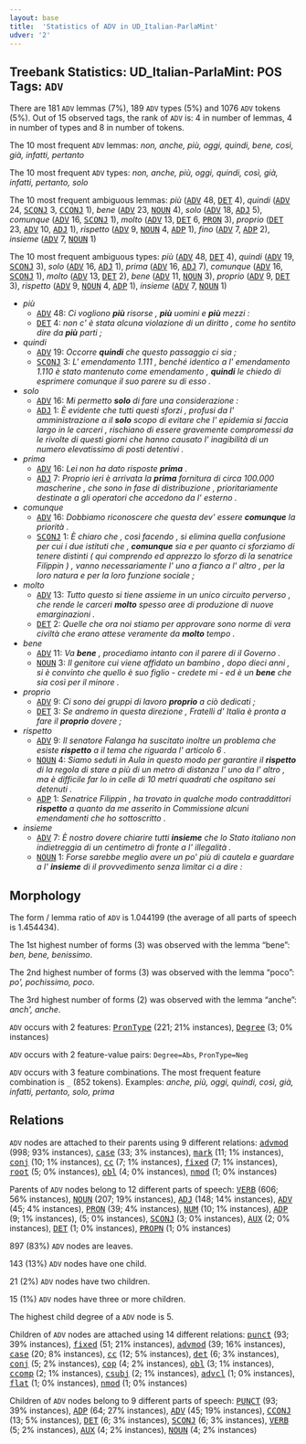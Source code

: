 ```yaml
---
layout: base
title:  'Statistics of ADV in UD_Italian-ParlaMint'
udver: '2'
---
```


## Treebank Statistics: UD_Italian-ParlaMint: POS Tags: `ADV`

There are 181 `ADV` lemmas (7%), 189 `ADV` types (5%) and 1076 `ADV` tokens (5%).
Out of 15 observed tags, the rank of `ADV` is: 4 in number of lemmas, 4 in number of types and 8 in number of tokens.

The 10 most frequent `ADV` lemmas: <em>non, anche, più, oggi, quindi, bene, così, già, infatti, pertanto</em>

The 10 most frequent `ADV` types:  <em>non, anche, più, oggi, quindi, così, già, infatti, pertanto, solo</em>

The 10 most frequent ambiguous lemmas: <em>più</em> (<tt><a href="it_parlamint-pos-ADV.html">ADV</a></tt> 48, <tt><a href="it_parlamint-pos-DET.html">DET</a></tt> 4), <em>quindi</em> (<tt><a href="it_parlamint-pos-ADV.html">ADV</a></tt> 24, <tt><a href="it_parlamint-pos-SCONJ.html">SCONJ</a></tt> 3, <tt><a href="it_parlamint-pos-CCONJ.html">CCONJ</a></tt> 1), <em>bene</em> (<tt><a href="it_parlamint-pos-ADV.html">ADV</a></tt> 23, <tt><a href="it_parlamint-pos-NOUN.html">NOUN</a></tt> 4), <em>solo</em> (<tt><a href="it_parlamint-pos-ADV.html">ADV</a></tt> 18, <tt><a href="it_parlamint-pos-ADJ.html">ADJ</a></tt> 5), <em>comunque</em> (<tt><a href="it_parlamint-pos-ADV.html">ADV</a></tt> 16, <tt><a href="it_parlamint-pos-SCONJ.html">SCONJ</a></tt> 1), <em>molto</em> (<tt><a href="it_parlamint-pos-ADV.html">ADV</a></tt> 13, <tt><a href="it_parlamint-pos-DET.html">DET</a></tt> 6, <tt><a href="it_parlamint-pos-PRON.html">PRON</a></tt> 3), <em>proprio</em> (<tt><a href="it_parlamint-pos-DET.html">DET</a></tt> 23, <tt><a href="it_parlamint-pos-ADV.html">ADV</a></tt> 10, <tt><a href="it_parlamint-pos-ADJ.html">ADJ</a></tt> 1), <em>rispetto</em> (<tt><a href="it_parlamint-pos-ADV.html">ADV</a></tt> 9, <tt><a href="it_parlamint-pos-NOUN.html">NOUN</a></tt> 4, <tt><a href="it_parlamint-pos-ADP.html">ADP</a></tt> 1), <em>fino</em> (<tt><a href="it_parlamint-pos-ADV.html">ADV</a></tt> 7, <tt><a href="it_parlamint-pos-ADP.html">ADP</a></tt> 2), <em>insieme</em> (<tt><a href="it_parlamint-pos-ADV.html">ADV</a></tt> 7, <tt><a href="it_parlamint-pos-NOUN.html">NOUN</a></tt> 1)

The 10 most frequent ambiguous types:  <em>più</em> (<tt><a href="it_parlamint-pos-ADV.html">ADV</a></tt> 48, <tt><a href="it_parlamint-pos-DET.html">DET</a></tt> 4), <em>quindi</em> (<tt><a href="it_parlamint-pos-ADV.html">ADV</a></tt> 19, <tt><a href="it_parlamint-pos-SCONJ.html">SCONJ</a></tt> 3), <em>solo</em> (<tt><a href="it_parlamint-pos-ADV.html">ADV</a></tt> 16, <tt><a href="it_parlamint-pos-ADJ.html">ADJ</a></tt> 1), <em>prima</em> (<tt><a href="it_parlamint-pos-ADV.html">ADV</a></tt> 16, <tt><a href="it_parlamint-pos-ADJ.html">ADJ</a></tt> 7), <em>comunque</em> (<tt><a href="it_parlamint-pos-ADV.html">ADV</a></tt> 16, <tt><a href="it_parlamint-pos-SCONJ.html">SCONJ</a></tt> 1), <em>molto</em> (<tt><a href="it_parlamint-pos-ADV.html">ADV</a></tt> 13, <tt><a href="it_parlamint-pos-DET.html">DET</a></tt> 2), <em>bene</em> (<tt><a href="it_parlamint-pos-ADV.html">ADV</a></tt> 11, <tt><a href="it_parlamint-pos-NOUN.html">NOUN</a></tt> 3), <em>proprio</em> (<tt><a href="it_parlamint-pos-ADV.html">ADV</a></tt> 9, <tt><a href="it_parlamint-pos-DET.html">DET</a></tt> 3), <em>rispetto</em> (<tt><a href="it_parlamint-pos-ADV.html">ADV</a></tt> 9, <tt><a href="it_parlamint-pos-NOUN.html">NOUN</a></tt> 4, <tt><a href="it_parlamint-pos-ADP.html">ADP</a></tt> 1), <em>insieme</em> (<tt><a href="it_parlamint-pos-ADV.html">ADV</a></tt> 7, <tt><a href="it_parlamint-pos-NOUN.html">NOUN</a></tt> 1)


* <em>più</em>
  * <tt><a href="it_parlamint-pos-ADV.html">ADV</a></tt> 48: <em>Ci vogliono <b>più</b> risorse , <b>più</b> uomini e <b>più</b> mezzi :</em>
  * <tt><a href="it_parlamint-pos-DET.html">DET</a></tt> 4: <em>non c' è stata alcuna violazione di un diritto , come ho sentito dire da <b>più</b> parti ;</em>
* <em>quindi</em>
  * <tt><a href="it_parlamint-pos-ADV.html">ADV</a></tt> 19: <em>Occorre <b>quindi</b> che questo passaggio ci sia ;</em>
  * <tt><a href="it_parlamint-pos-SCONJ.html">SCONJ</a></tt> 3: <em>L' emendamento 1.111 , benché identico a l' emendamento 1.110 è stato mantenuto come emendamento , <b>quindi</b> le chiedo di esprimere comunque il suo parere su di esso .</em>
* <em>solo</em>
  * <tt><a href="it_parlamint-pos-ADV.html">ADV</a></tt> 16: <em>Mi permetto <b>solo</b> di fare una considerazione :</em>
  * <tt><a href="it_parlamint-pos-ADJ.html">ADJ</a></tt> 1: <em>È evidente che tutti questi sforzi , profusi da l' amministrazione a il <b>solo</b> scopo di evitare che l' epidemia si faccia largo in le carceri , rischiano di essere gravemente compromessi da le rivolte di questi giorni che hanno causato l' inagibilità di un numero elevatissimo di posti detentivi .</em>
* <em>prima</em>
  * <tt><a href="it_parlamint-pos-ADV.html">ADV</a></tt> 16: <em>Lei non ha dato risposte <b>prima</b> .</em>
  * <tt><a href="it_parlamint-pos-ADJ.html">ADJ</a></tt> 7: <em>Proprio ieri è arrivata la <b>prima</b> fornitura di circa 100.000 mascherine , che sono in fase di distribuzione , prioritariamente destinate a gli operatori che accedono da l' esterno .</em>
* <em>comunque</em>
  * <tt><a href="it_parlamint-pos-ADV.html">ADV</a></tt> 16: <em>Dobbiamo riconoscere che questa dev' essere <b>comunque</b> la priorità .</em>
  * <tt><a href="it_parlamint-pos-SCONJ.html">SCONJ</a></tt> 1: <em>È chiaro che , così facendo , si elimina quella confusione per cui i due istituti che , <b>comunque</b> sia e per quanto ci sforziamo di tenere distinti ( qui comprendo ed apprezzo lo sforzo di la senatrice Filippin ) , vanno necessariamente l' uno a fianco a l' altro , per la loro natura e per la loro funzione sociale ;</em>
* <em>molto</em>
  * <tt><a href="it_parlamint-pos-ADV.html">ADV</a></tt> 13: <em>Tutto questo si tiene assieme in un unico circuito perverso , che rende le carceri <b>molto</b> spesso aree di produzione di nuove emarginazioni .</em>
  * <tt><a href="it_parlamint-pos-DET.html">DET</a></tt> 2: <em>Quelle che ora noi stiamo per approvare sono norme di vera civiltà che erano attese veramente da <b>molto</b> tempo .</em>
* <em>bene</em>
  * <tt><a href="it_parlamint-pos-ADV.html">ADV</a></tt> 11: <em>Va <b>bene</b> , procediamo intanto con il parere di il Governo .</em>
  * <tt><a href="it_parlamint-pos-NOUN.html">NOUN</a></tt> 3: <em>Il genitore cui viene affidato un bambino , dopo dieci anni , si è convinto che quello è suo figlio - credete mi - ed è un <b>bene</b> che sia così per il minore .</em>
* <em>proprio</em>
  * <tt><a href="it_parlamint-pos-ADV.html">ADV</a></tt> 9: <em>Ci sono dei gruppi di lavoro <b>proprio</b> a ciò dedicati ;</em>
  * <tt><a href="it_parlamint-pos-DET.html">DET</a></tt> 3: <em>Se andremo in questa direzione , Fratelli d' Italia è pronta a fare il <b>proprio</b> dovere ;</em>
* <em>rispetto</em>
  * <tt><a href="it_parlamint-pos-ADV.html">ADV</a></tt> 9: <em>Il senatore Falanga ha suscitato inoltre un problema che esiste <b>rispetto</b> a il tema che riguarda l' articolo 6 .</em>
  * <tt><a href="it_parlamint-pos-NOUN.html">NOUN</a></tt> 4: <em>Siamo seduti in Aula in questo modo per garantire il <b>rispetto</b> di la regola di stare a più di un metro di distanza l' uno da l' altro , ma è difficile far lo in celle di 10 metri quadrati che ospitano sei detenuti .</em>
  * <tt><a href="it_parlamint-pos-ADP.html">ADP</a></tt> 1: <em>Senatrice Filippin , ha trovato in qualche modo contraddittori <b>rispetto</b> a quanto da me asserito in Commissione alcuni emendamenti che ho sottoscritto .</em>
* <em>insieme</em>
  * <tt><a href="it_parlamint-pos-ADV.html">ADV</a></tt> 7: <em>È nostro dovere chiarire tutti <b>insieme</b> che lo Stato italiano non indietreggia di un centimetro di fronte a l' illegalità .</em>
  * <tt><a href="it_parlamint-pos-NOUN.html">NOUN</a></tt> 1: <em>Forse sarebbe meglio avere un po' più di cautela e guardare a l' <b>insieme</b> di il provvedimento senza limitar ci a dire :</em>

## Morphology

The form / lemma ratio of `ADV` is 1.044199 (the average of all parts of speech is 1.454434).

The 1st highest number of forms (3) was observed with the lemma “bene”: <em>ben, bene, benissimo</em>.

The 2nd highest number of forms (3) was observed with the lemma “poco”: <em>po', pochissimo, poco</em>.

The 3rd highest number of forms (2) was observed with the lemma “anche”: <em>anch', anche</em>.

`ADV` occurs with 2 features: <tt><a href="it_parlamint-feat-PronType.html">PronType</a></tt> (221; 21% instances), <tt><a href="it_parlamint-feat-Degree.html">Degree</a></tt> (3; 0% instances)

`ADV` occurs with 2 feature-value pairs: `Degree=Abs`, `PronType=Neg`

`ADV` occurs with 3 feature combinations.
The most frequent feature combination is `_` (852 tokens).
Examples: <em>anche, più, oggi, quindi, così, già, infatti, pertanto, solo, prima</em>


## Relations

`ADV` nodes are attached to their parents using 9 different relations: <tt><a href="it_parlamint-dep-advmod.html">advmod</a></tt> (998; 93% instances), <tt><a href="it_parlamint-dep-case.html">case</a></tt> (33; 3% instances), <tt><a href="it_parlamint-dep-mark.html">mark</a></tt> (11; 1% instances), <tt><a href="it_parlamint-dep-conj.html">conj</a></tt> (10; 1% instances), <tt><a href="it_parlamint-dep-cc.html">cc</a></tt> (7; 1% instances), <tt><a href="it_parlamint-dep-fixed.html">fixed</a></tt> (7; 1% instances), <tt><a href="it_parlamint-dep-root.html">root</a></tt> (5; 0% instances), <tt><a href="it_parlamint-dep-obl.html">obl</a></tt> (4; 0% instances), <tt><a href="it_parlamint-dep-nmod.html">nmod</a></tt> (1; 0% instances)

Parents of `ADV` nodes belong to 12 different parts of speech: <tt><a href="it_parlamint-pos-VERB.html">VERB</a></tt> (606; 56% instances), <tt><a href="it_parlamint-pos-NOUN.html">NOUN</a></tt> (207; 19% instances), <tt><a href="it_parlamint-pos-ADJ.html">ADJ</a></tt> (148; 14% instances), <tt><a href="it_parlamint-pos-ADV.html">ADV</a></tt> (45; 4% instances), <tt><a href="it_parlamint-pos-PRON.html">PRON</a></tt> (39; 4% instances), <tt><a href="it_parlamint-pos-NUM.html">NUM</a></tt> (10; 1% instances), <tt><a href="it_parlamint-pos-ADP.html">ADP</a></tt> (9; 1% instances),  (5; 0% instances), <tt><a href="it_parlamint-pos-SCONJ.html">SCONJ</a></tt> (3; 0% instances), <tt><a href="it_parlamint-pos-AUX.html">AUX</a></tt> (2; 0% instances), <tt><a href="it_parlamint-pos-DET.html">DET</a></tt> (1; 0% instances), <tt><a href="it_parlamint-pos-PROPN.html">PROPN</a></tt> (1; 0% instances)

897 (83%) `ADV` nodes are leaves.

143 (13%) `ADV` nodes have one child.

21 (2%) `ADV` nodes have two children.

15 (1%) `ADV` nodes have three or more children.

The highest child degree of a `ADV` node is 5.

Children of `ADV` nodes are attached using 14 different relations: <tt><a href="it_parlamint-dep-punct.html">punct</a></tt> (93; 39% instances), <tt><a href="it_parlamint-dep-fixed.html">fixed</a></tt> (51; 21% instances), <tt><a href="it_parlamint-dep-advmod.html">advmod</a></tt> (39; 16% instances), <tt><a href="it_parlamint-dep-case.html">case</a></tt> (20; 8% instances), <tt><a href="it_parlamint-dep-cc.html">cc</a></tt> (12; 5% instances), <tt><a href="it_parlamint-dep-det.html">det</a></tt> (6; 3% instances), <tt><a href="it_parlamint-dep-conj.html">conj</a></tt> (5; 2% instances), <tt><a href="it_parlamint-dep-cop.html">cop</a></tt> (4; 2% instances), <tt><a href="it_parlamint-dep-obl.html">obl</a></tt> (3; 1% instances), <tt><a href="it_parlamint-dep-ccomp.html">ccomp</a></tt> (2; 1% instances), <tt><a href="it_parlamint-dep-csubj.html">csubj</a></tt> (2; 1% instances), <tt><a href="it_parlamint-dep-advcl.html">advcl</a></tt> (1; 0% instances), <tt><a href="it_parlamint-dep-flat.html">flat</a></tt> (1; 0% instances), <tt><a href="it_parlamint-dep-nmod.html">nmod</a></tt> (1; 0% instances)

Children of `ADV` nodes belong to 9 different parts of speech: <tt><a href="it_parlamint-pos-PUNCT.html">PUNCT</a></tt> (93; 39% instances), <tt><a href="it_parlamint-pos-ADP.html">ADP</a></tt> (64; 27% instances), <tt><a href="it_parlamint-pos-ADV.html">ADV</a></tt> (45; 19% instances), <tt><a href="it_parlamint-pos-CCONJ.html">CCONJ</a></tt> (13; 5% instances), <tt><a href="it_parlamint-pos-DET.html">DET</a></tt> (6; 3% instances), <tt><a href="it_parlamint-pos-SCONJ.html">SCONJ</a></tt> (6; 3% instances), <tt><a href="it_parlamint-pos-VERB.html">VERB</a></tt> (5; 2% instances), <tt><a href="it_parlamint-pos-AUX.html">AUX</a></tt> (4; 2% instances), <tt><a href="it_parlamint-pos-NOUN.html">NOUN</a></tt> (4; 2% instances)

